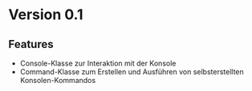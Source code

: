 Version 0.1
==============================
Features
---------------
 - Console-Klasse zur Interaktion mit der Konsole
 - Command-Klasse zum Erstellen und Ausführen von selbsterstellten Konsolen-Kommandos
